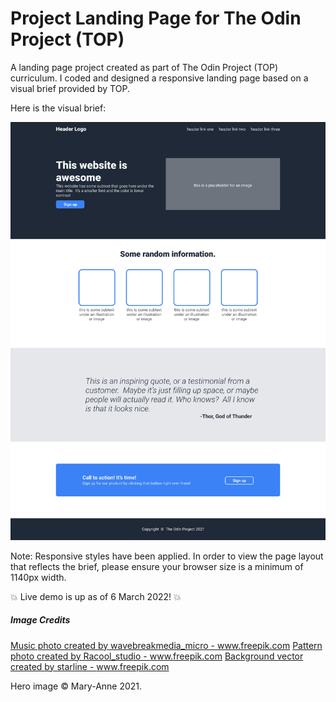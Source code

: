 # Project Landing Page for The Odin Project (TOP)

A landing page project created as part of The Odin Project (TOP) curriculum. I coded and designed a responsive landing page based on a visual brief provided by TOP. 

Here is the visual brief:

![TOP Landing Page Visual Brief](/images/odin-project.png)

Note: Responsive styles have been applied. In order to view the page layout that reflects the brief, please ensure your browser size is a minimum of 1140px width.

:boom: Live demo is up as of 6 March 2022! :boom:

##### Image Credits

<a href="https://www.freepik.com/photos/music">Music photo created by wavebreakmedia_micro - www.freepik.com</a>
<a href='https://www.freepik.com/photos/pattern'>Pattern photo created by Racool_studio - www.freepik.com</a>
<a href='https://www.freepik.com/vectors/background'>Background vector created by starline - www.freepik.com</a>

Hero image &copy; Mary-Anne 2021.